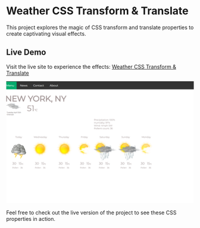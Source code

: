 # Weather CSS Transform & Translate

This project explores the magic of CSS transform and translate properties to create captivating visual effects.

## Live Demo

Visit the live site to experience the effects: [Weather CSS Transform & Translate](https://tbagaciunas.github.io/Weather-css-transform-translate/)

![Project Illustration](weather.PNG)

Feel free to check out the live version of the project to see these CSS properties in action.
